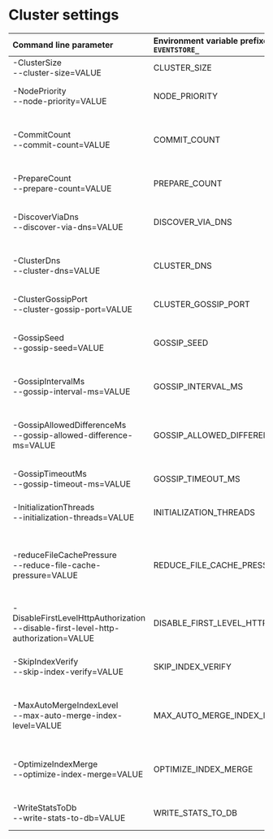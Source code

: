 # Cluster settings

| Command line parameter | Environment variable prefixed with `EVENTSTORE_` | Config file YAML | Description |
|:-------------|:----------|:-----------|:----------|
| -ClusterSize<br/>--cluster-size=VALUE<br/> | CLUSTER_SIZE | ClusterSize | The number of nodes in the cluster. (Default: 1) |
| -NodePriority<br/>--node-priority=VALUE<br/> | NODE_PRIORITY | NodePriority | The node priority used during master election (Default: 0) |
| -CommitCount<br/>--commit-count=VALUE<br/> | COMMIT_COUNT | CommitCount | The number of nodes which must acknowledge commits before acknowledging to a client. (Default: -1) |
| -PrepareCount<br/>--prepare-count=VALUE<br/> | PREPARE_COUNT | PrepareCount | The number of nodes which must acknowledge prepares. (Default: -1) |
| -DiscoverViaDns<br/>--discover-via-dns=VALUE<br/> | DISCOVER_VIA_DNS | DiscoverViaDns | Whether to use DNS lookup to discover other cluster nodes. (Default: True) |
| -ClusterDns<br/>--cluster-dns=VALUE<br/> | CLUSTER_DNS | ClusterDns | DNS name from which other nodes can be discovered. (Default: fake.dns) |
| -ClusterGossipPort<br/>--cluster-gossip-port=VALUE<br/> | CLUSTER_GOSSIP_PORT | ClusterGossipPort | The port on which cluster nodes' managers are running. (Default: 30777) |
| -GossipSeed<br/>--gossip-seed=VALUE<br/> | GOSSIP_SEED | GossipSeed | Endpoints for other cluster nodes from which to seed gossip (Default: n/a) |
| -GossipIntervalMs<br/>--gossip-interval-ms=VALUE<br/> | GOSSIP_INTERVAL_MS | GossipIntervalMs | The interval in ms that nodes should try to gossip with each other (Default: 1000) |
| -GossipAllowedDifferenceMs<br/>--gossip-allowed-difference-ms=VALUE<br/> | GOSSIP_ALLOWED_DIFFERENCE_MS | GossipAllowedDifferenceMs | The amount of drift, in ms, between clocks on nodes allowed before gossip is rejected. (Default: 60000) |
| -GossipTimeoutMs<br/>--gossip-timeout-ms=VALUE<br/> | GOSSIP_TIMEOUT_MS | GossipTimeoutMs | The timeout in ms of gossip to another node. (Default: 500) |
| -InitializationThreads<br/>--initialization-threads=VALUE | INITIALIZATION_THREADS | InitializationThreads | Number of threads used to load chunk and index files. (Default: 1) |
| -reduceFileCachePressure<br/>--reduce-file-cache-pressure=VALUE| REDUCE_FILE_CACHE_PRESSURE | reduceFileCachePressure   | Disables `FileOptions.RandomAccess` cache flag when opening chunk files. Useful if the Windows File Cache is consuming memory. (Default: False) |
| -DisableFirstLevelHttpAuthorization<br/>--disable-first-level-http-authorization=VALUE | DISABLE_FIRST_LEVEL_HTTP_AUTHORIZATION | DisableFirstLevelHttpAuthorization | Disables authorization layer on endpoints. (Default: True) |
| -SkipIndexVerify<br/>--skip-index-verify=VALUE | SKIP_INDEX_VERIFY | SkipIndexVerify | Skips reading and verification of PTables during start-up. (Default: False) |
| -MaxAutoMergeIndexLevel<br/>--max-auto-merge-index-level=VALUE  | MAX_AUTO_MERGE_INDEX_LEVEL | MaxAutoMergeIndexLevel | Maximum level of index file to merge automatically before manual merge. (Default: 1000) |
| -OptimizeIndexMerge<br/>--optimize-index-merge=VALUE | OPTIMIZE_INDEX_MERGE | OptimizeIndexMerge | Bypasses the checking of file hashes of indexes during startup and after index merges. (Default: False) |
| -WriteStatsToDb<br/>--write-stats-to-db=VALUE | WRITE_STATS_TO_DB | WriteStatsToDb | Write stats data to the Event Store database. (Default: False) |
